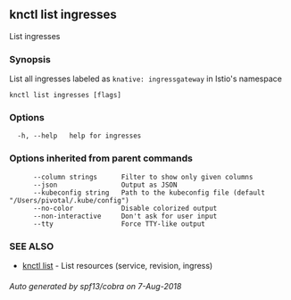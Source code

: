 ## knctl list ingresses

List ingresses

### Synopsis

List all ingresses labeled as `knative: ingressgateway` in Istio's namespace

```
knctl list ingresses [flags]
```

### Options

```
  -h, --help   help for ingresses
```

### Options inherited from parent commands

```
      --column strings      Filter to show only given columns
      --json                Output as JSON
      --kubeconfig string   Path to the kubeconfig file (default "/Users/pivotal/.kube/config")
      --no-color            Disable colorized output
      --non-interactive     Don't ask for user input
      --tty                 Force TTY-like output
```

### SEE ALSO

* [knctl list](knctl_list.md)	 - List resources (service, revision, ingress)

###### Auto generated by spf13/cobra on 7-Aug-2018
